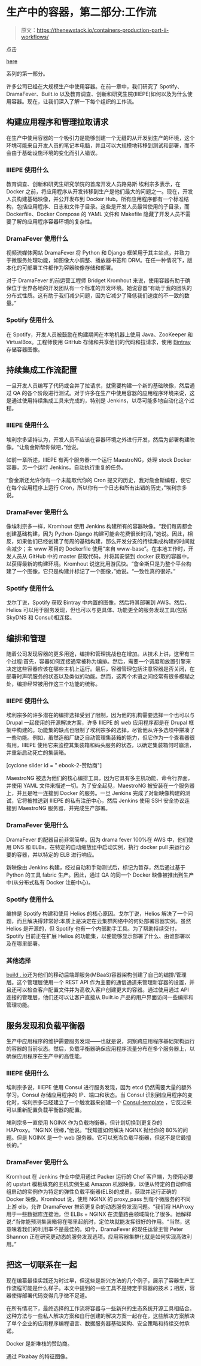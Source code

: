 # 生产中的容器，第二部分:工作流

> 原文：<https://thenewstack.io/containers-production-part-ii-workflows/>

点击

[here](https://thenewstack.io/containers-production-part-case-studies/)

系列的第一部分。

许多公司已经在大规模生产中使用容器。在前一章中，我们研究了 Spotify、DramaFever、Built.io 以及教育调查、创新和研究生院(IIIEPE)如何以及为什么使用容器。现在，让我们深入了解一下每个组织的工作流。

## 构建应用程序和管理拉取请求

在生产中使用容器的一个吸引力是能够创建一个无缝的从开发到生产的环境，这个环境可能来自开发人员的笔记本电脑，并且可以大规模地转移到测试和部署，而不会由于基础设施环境的变化而引入错误。

### IIIEPE 使用什么

教育调查、创新和研究生研究学院的首席开发人员路易斯·埃利宗多表示，在 Docker 之前，将应用程序从开发转移到生产是他们最大的问题之一。现在，开发人员构建基础映像，并公开发布到 Docker Hub。所有应用程序都有一个标准结构，包括应用程序、日志和文件子目录。这些是开发人员最常使用的子目录，而 Dockerfile、Docker Compose 的 YAML 文件和 Makefile 隐藏了开发人员不需要了解的应用程序容器环境的复杂性。

### DramaFever 使用什么

视频流媒体网站 DramaFever 将 Python 和 Django 框架用于其主站点，并致力于微服务处理功能，如图像大小调整、播放器书签和 DRM。在任一种情况下，版本化的可部署工件都作为容器映像存储和部署。

对于 DramaFever 的前运营工程师 Bridget Kromhout 来说，使用容器有助于确保位于世界各地的开发团队有一个标准的开发环境。她说容器“有助于我的团队的分布式性质。这有助于我们减少问题，因为它减少了降低我们速度的不一致的数量。”

### Spotify 使用什么

在 Spotify，开发人员被鼓励在构建期间在本地机器上使用 Java、ZooKeeper 和 VirtualBox。工程师使用 GitHub 存储和共享他们的代码和拉请求，使用 [Bintray](https://bintray.com/) 存储容器图像。

## 持续集成工作流配置

一旦开发人员编写了代码或合并了拉请求，就需要构建一个新的基础映像，然后通过 QA 的各个阶段进行测试。对于许多在生产中使用容器的应用程序环境来说，这是通过使用持续集成工具来完成的，特别是 Jenkins，以尽可能多地自动化这个过程。

### IIIEPE 使用什么

埃利宗多坚持认为，开发人员不应该在容器环境之外进行开发，然后为部署构建映像。“让詹金斯帮你做吧，”他说。

如前一章所述，IIIEPE 有两个服务器:一个运行 MaestroNG，处理 stock Docker 容器，另一个运行 Jenkins，自动执行重复的任务。

“詹金斯还允许你有一个未能取代你的 Cron 提交的历史，我对詹金斯编程，使它在每个应用程序上运行 Cron，所以你有一个日志和所有出错的历史，”埃利宗多说。

### DramaFever 使用什么

像埃利宗多一样，Kromhout 使用 Jenkins 构建所有的容器映像。“我们每周都会创建基础构建，因为 Python-Django 构建可能会花费很长时间，”她说。因此，相反，如果他们已经创建了每周的基础构建，那么开发分支的持续集成构建的时间就会减少；主 www 项目的 Dockerfile 使用“来自 www-base”。在本地工作时，开发人员从 GitHub 中的 master 获取代码，并将其安装到 docker 获取的容器中，以获得最新的构建环境。Kromhout 说这比用游民快。“詹金斯只是为整个平台构建了一个图像，它只是构建并标记了一个图像，”她说。“一致性真的很好。”

### Spotify 使用什么

戈尔丁说，Spotify 获取 Bintray 中内置的图像，然后将其部署到 AWS。然后，Helios 可以用于服务发现，但也可以与更具体、功能更全的服务发现工具(包括 SkyDNS 和 Consul)相连接。

## 编排和管理

随着公司发现容器的更多用途，编排和管理挑战也在增加。从技术上讲，这里有三个过程:首先，容器如何连接通常被称为编排。然后，需要一个调度和放置引擎来决定这些容器应该在哪些主机上运行。最后，容器管理包括注意容器是否关闭，在部署时声明服务的状态以及类似的功能。然而，这两个术语之间经常有很多模糊之处，编排经常被用作这三个功能的统称。

### IIIEPE 使用什么

埃利宗多的许多潜在的编排选择受到了限制，因为他的机构需要选择一个也可以与 Drupal 一起使用的开源解决方案，许多 IIIEPE 的 web 应用程序都是在 Drupal 框架中构建的。功能集的缺点也限制了埃利宗多的选择，尽管他从许多选项中拼凑了一些功能。例如，虽然造船厂缺乏自动管理集装箱的能力，但它作为一个查看器很有用，IIIEPE 使用它来监控其集装箱和码头服务的状态，以确定集装箱何时崩溃，并重新启动死亡的集装箱。

[cyclone slider id = " ebook-2-赞助商"]

MaestroNG 被选为他们的核心编排工具，因为它具有多主机功能、命令行界面，并使用 YAML 文件来描述一切。为了安全起见，MaestroNG 被安装在一个服务器上，并且是唯一连接到 Docker 的服务。一旦 Jenkins 完成了对新映像构建的测试，它将被推送到 IIIEPE 的私有注册中心，然后 Jenkins 使用 SSH 安全协议连接到 MaestroNG 服务器，并完成生产部署。

### DramaFever 使用什么

DramaFever 的配器目前非常简单。因为 drama fever 100%在 AWS 中，他们使用 DNS 和 ELBs，在特定的自动缩放组中启动实例，执行 docker pull 来运行必要的容器，并以特定的 ELB 进行响应。

新映像由 Jenkins 构建，经过自动和手动测试后，标记为暂存，然后通过基于 Python 的工具 fabric 生产。因此，通过 QA 的同一个 Docker 映像被推出到生产中(从分布式私有 Docker 注册中心)。

### Spotify 使用什么

编排是 Spotify 构建和使用 Helios 的核心原因。戈尔丁说，Helios 解决了一个问题，而且解决得非常好:本质上是决定在云集群网络中的何处部署容器实例。虽然 Helios 是开源的，但 Spotify 也有一个内部助手工具。为了帮助持续交付，Spotify 目前正在扩展 Helios 的功能集，以便能够显示部署了什么、由谁部署以及在哪里部署。

### 其他选择

[build . io](http://built.io/)还为他们的移动后端即服务(MBaaS)容器架构创建了自己的编排/管理层。这个管理层使用一个 REST API 作为主要的通信通道来管理新容器的设置，并且还可以检查客户配置文件并为高收入客户创建更大的容器。通过使用通过 API 连接的管理层，他们还可以让客户直接从 Built.io 产品的用户界面访问一些编排和管理功能。

## 服务发现和负载平衡器

生产中应用程序的维护需要服务发现——也就是说，洞察跨应用程序基础架构运行的容器的当前状态。然后，负载平衡器确保应用程序流量分布在多个服务器上，以确保应用程序在生产中的高性能。

### IIIEPE 使用什么

埃利宗多说，IIIEPE 使用 Consul 进行服务发现，因为 etcd 仍然需要大量的额外学习。Consul 存储应用程序的 IP、端口和状态。当 Consul 识别到应用程序的变化时，埃利宗多已经建立了一个触发器来创建一个 [Consul-template](https://github.com/hashicorp/consul-template) ，它反过来可以重新配置负载平衡器的配置。

埃利宗多一直使用 NGINX 作为负载均衡器，但计划切换到更复杂的 HAProxy。“NGINX 很棒，”他说。“我知道如何解决 NGINX 抛给你的 80%的问题。但是 NGINX 是一个 web 服务器。它可以充当负载平衡器，但这不是它最擅长的。”

### DramaFever 使用什么

Kromhout 在 Jenkins 作业中使用通过 Packer 运行的 Chef 客户端，为使用必要的 upstart 模板填充的主机实例生成 Amazon 机器映像，以便从特定的自动伸缩组启动的实例作为特定的弹性负载平衡器(ELB)的成员，获取并运行正确的 Docker 映像。Kromhout 说，使用 NGINX 的 proxy_pass 到每个微服务的不同上游 elb，允许 DramaFever 推迟更复杂的动态服务发现问题。“我们将 HAProxy 用于一些数据库连接池，但 ELBs + NGINX 在流量路由领域简化了很多。她解释说:“当你能预测集装箱将在哪里起航时，定位块就能发挥很好的作用。“当然，这意味着我们的利用率不是最佳的。如今，DramaFever 的现任运营主管 Peter Shannon 正在研究更动态的服务发现选项。应用容器集群化就是如何实现高效利用。”

## 把这一切联系在一起

现在编纂最佳实践还为时过早，但这些是新兴方法的几个例子，展示了容器生产工作流程可能是什么样子。本文中提到的一些工具不是特定于容器的技术；相反，容器使得部署代码变得几乎微不足道。

在所有情况下，最终选择的工作流将容器与一些新兴的生态系统开源工具相结合。这种方法与一些私人解决方案和自行创建的解决方案一起存在，这些解决方案解决了单个企业的应用程序编程语言、数据服务器基础架构、安全策略和持续交付承诺。

Docker 是新堆栈的赞助商。

通过 Pixabay 的特征图像。

<svg xmlns:xlink="http://www.w3.org/1999/xlink" viewBox="0 0 68 31" version="1.1"><title>Group</title> <desc>Created with Sketch.</desc></svg>